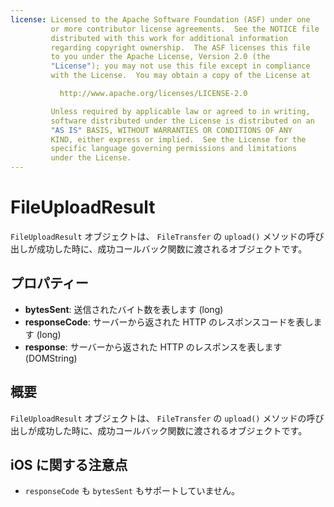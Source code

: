 ```yaml
---
license: Licensed to the Apache Software Foundation (ASF) under one
         or more contributor license agreements.  See the NOTICE file
         distributed with this work for additional information
         regarding copyright ownership.  The ASF licenses this file
         to you under the Apache License, Version 2.0 (the
         "License"); you may not use this file except in compliance
         with the License.  You may obtain a copy of the License at

           http://www.apache.org/licenses/LICENSE-2.0

         Unless required by applicable law or agreed to in writing,
         software distributed under the License is distributed on an
         "AS IS" BASIS, WITHOUT WARRANTIES OR CONDITIONS OF ANY
         KIND, either express or implied.  See the License for the
         specific language governing permissions and limitations
         under the License.
---
```


FileUploadResult
========

`FileUploadResult` オブジェクトは、 `FileTransfer` の `upload()` メソッドの呼び出しが成功した時に、成功コールバック関数に渡されるオブジェクトです。

プロパティー
----------

- __bytesSent__: 送信されたバイト数を表します (long)
- __responseCode__: サーバーから返された HTTP のレスポンスコードを表します (long)
- __response__: サーバーから返された HTTP のレスポンスを表します (DOMString)

概要
-----------

`FileUploadResult` オブジェクトは、 `FileTransfer` の `upload()` メソッドの呼び出しが成功した時に、成功コールバック関数に渡されるオブジェクトです。

iOS に関する注意点
----------
- `responseCode` も `bytesSent` もサポートしていません。
